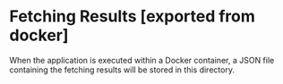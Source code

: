 # Fetching Results [exported from docker]

When the application is executed within a Docker container, a JSON file containing the fetching results will be stored 
in this directory.